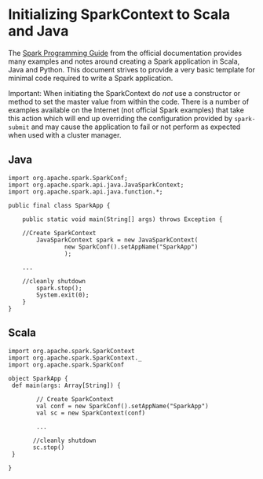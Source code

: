 Initializing SparkContext to Scala and Java
========================

The [Spark Programming Guide](https://spark.apache.org/docs/latest/programming-guide.html) from the official documentation provides many examples and notes around creating a Spark application in Scala, Java and Python.  This  document strives to provide a very basic template for minimal code required to write a Spark application.


Important: When initiating the SparkContext do *not* use a constructor or method to set the master value from within the code.  There is a number of examples available on the Internet (not official Spark examples) that take this action which will end up overriding the configuration provided by `spark-submit` and may cause the application to fail or not perform as expected when used with a cluster manager.


## Java

```
import org.apache.spark.SparkConf;
import org.apache.spark.api.java.JavaSparkContext;
import org.apache.spark.api.java.function.*;

public final class SparkApp {

    public static void main(String[] args) throws Exception {
	
	//Create SparkContext
        JavaSparkContext spark = new JavaSparkContext(
        		new SparkConf().setAppName("SparkApp")
        		);

	...

	//cleanly shutdown
    	spark.stop();
    	System.exit(0);
    }
}
```

## Scala

```
import org.apache.spark.SparkContext
import org.apache.spark.SparkContext._
import org.apache.spark.SparkConf

object SparkApp {
 def main(args: Array[String]) {

        // Create SparkContext
        val conf = new SparkConf().setAppName("SparkApp")
        val sc = new SparkContext(conf)

        ...

       //cleanly shutdown
       sc.stop()
 }

}
```
